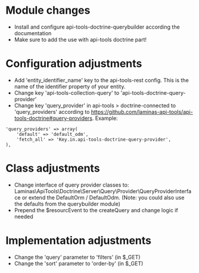 # Module changes

- Install and configure api-tools-doctrine-querybuilder according the documentation
- Make sure to add the use with api-tools doctrine part!

# Configuration adjustments

- Add 'entity_identifier_name' key to the api-tools-rest config. This is the name of the identifier property of your entity.
- Change key 'api-tools-collection-query' to 'api-tools-doctrine-query-provider'
- Change key 'query_provider' in api-tools > doctrine-connected to 'query_providers' according to https://github.com/laminas-api-tools/api-tools-doctrine#query-providers. Example:

```
'query_providers' => array(
    'default' => 'default_odm',
    'fetch_all' => 'Key.in.api-tools-doctrine-query-provider',
),
```

# Class adjustments

- Change interface of query provider classes to: Laminas\ApiTools\Doctrine\Server\Query\Provider\QueryProviderInterface or extend the DefaultOrm / DefaultOdm. (Note: you could also use the defaults from the querybuilder module)
- Prepend the $resourcEvent to the createQuery and change logic if needed


# Implementation adjustments
- Change the 'query' parameter to 'filters' (in $_GET)
- Change the 'sort' parameter to 'order-by' (in $_GET)

